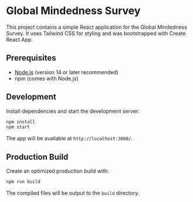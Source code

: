 # Global Mindedness Survey

This project contains a simple React application for the Global Mindedness Survey. It uses Tailwind CSS for styling and was bootstrapped with Create React App.

## Prerequisites

- [Node.js](https://nodejs.org/) (version 14 or later recommended)
- npm (comes with Node.js)

## Development

Install dependencies and start the development server:

```bash
npm install
npm start
```

The app will be available at `http://localhost:3000/`.

## Production Build

Create an optimized production build with:

```bash
npm run build
```

The compiled files will be output to the `build` directory.

